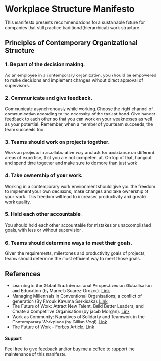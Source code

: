 # Workplace Structure Manifesto
This manifesto presents recommendations for a sustainable future for companies that still practice traditional(hierarchical) work structure.

## Principles of Contemporary Organizational Structure
### 1. Be part of the decision making.
As an employee in a contemporary organization, you should be empowered to make decisions and implement changes without direct approval of supervisors. 

### 2. Communicate and give feedback.
Communicate asynchronously while working. Choose the right channel of communication according to the necessity of the task at hand. 
Give honest feedback to each other so that you can work on your weaknesses as well as your potential. Remember, when a member of your team succeeds, the team succeeds too.

### 3. Teams should work on projects together.
Work on projects in a collaborative way and ask for assistance on different areas of expertise, that you are not competent at. On top of that, hangout and spend time together and make sure to do more than just work 

### 4. Take ownership of your work.
Working in a contemporary work environment should give you the freedom to implement your own decisions, make changes and take ownership of your work. 
This freedom will lead to increased productivity and greater work quality.

### 5. Hold each other accountable.
You should hold each other accountable for mistakes or unaccomplished goals, with less or without supervision.

### 6. Teams should determine ways to meet their goals.
Given the requirements, milestones and productivity goals of projects, teams should determine the most efficient way to meet those goals. 

## References
- Learning in the Global Era: International Perspectives on Globalisation and Education (by Marcelo Suarez-Orozco). [Link](https://books.google.co.ke/books?id=PH2TgkJy4CQC&printsec=frontcover&dq=Learning+in+the+Global+Era:+International+Perspectives+on+Globalization+and+Education&hl=sw&sa=X&ved=0ahUKEwjT9aKjgrDnAhVLTsAKHRZHAfUQ6AEIKjAA#v=onepage&q=teamwork&f=false)
- Managing Millennials in Conventional Organisations; a conflict of generation (By Farouk Kavuma Ssekisaka). [Link](https://books.google.co.ke/books?id=GBCZDwAAQBAJ&dq=contemporary+workplace+structure+goals&source=gbs_navlinks_s)
- The Future of Work: Attract New Talent, Build Better Leaders, and Create a Competitive Organisation (by jacob Morgan). [Link](https://books.google.co.ke/books?id=MtU5BAAAQBAJ&printsec=frontcover&source=gbs_ge_summary_r&cad=0#v=onepage&q&f=false)
- Work as Community: Narratives of Solidarity and Teamwork in the Contemporary Workplace (by Gillian Vogl). [Link](https://journals.sagepub.com/doi/abs/10.5153/sro.1933)
- The Future of Work - Forbes Article. [Link](https://www.forbes.com/sites/bernardmarr/2019/07/15/the-future-of-work-5-important-ways-jobs-will-change-in-the-4th-industrial-revolution/#7042b98f54c7)

#### Support
Feel free to give [feedback](mailto:dickson.isaiah6@gmail.com) and/or [buy me a coffee](https://www.buymeacoffee.com/oTBJOYk) to support  the maintenance of this manifesto.

